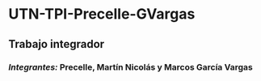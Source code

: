 # **UTN-TPI-Precelle-GVargas**

## Trabajo integrador 

### *Integrantes:* Precelle, Martín Nicolás y Marcos García Vargas
